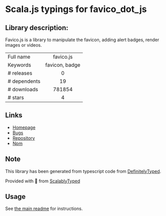 
# Scala.js typings for favico_dot_js


## Library description:
Favico.js is a library to manipulate the favicon, adding alert badges, render images or videos.

|                    |                 |
| ------------------ | :-------------: |
| Full name          | favico.js |
| Keywords           | favicon, badge |
| # releases         | 0 |
| # dependents       | 19 |
| # downloads        | 781854 |
| # stars            | 4 |

## Links
- [Homepage](https://github.com/ejci/favico.js)
- [Bugs](https://github.com/ejci/favico.js/issues)
- [Repository](https://github.com/ejci/favico.js)
- [Npm](https://www.npmjs.com/package/favico.js)
    


## Note
This library has been generated from typescript code from [DefinitelyTyped](https://definitelytyped.org).

Provided with :purple_heart: from [ScalablyTyped](https://github.com/oyvindberg/ScalablyTyped)

## Usage
See [the main readme](../../readme.md) for instructions.


